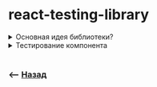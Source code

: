 # react-testing-library

<details>
<summary> Основная идея библиотеки?</summary>

![illustration](https://raw.githubusercontent.com/webster6667/documentation/master/documentation-data/illustrations/dd-up.svg)

Проверять ожидаемый контент, а не просто проверять наличие тего  

![illustration](https://raw.githubusercontent.com/webster6667/documentation/master/documentation-data/illustrations/dd-down.svg)

</details>

<details>
<summary> Тестирование компонента</summary>

![illustration](https://raw.githubusercontent.com/webster6667/documentation/master/documentation-data/illustrations/dd-up.svg)

🎯 Рендерим компонент      
🎯 Результат рендера попадает в объект `screen`  
🎯 Ищем нужный `html` элемент   
🎯 Дергаем любые ивенты через `userEvents.(type|click|tab|hover)`   
🎯 Ищем в `screen.getElement`
🎯 Закидываем в `exec()`, результат работы методы    
🎯 Проверяем на `toBe()`      


```typescript jsx
import { render, screen } from "@testing-library/react";
import userEvent from "@testing-library/user-event";

test("input changes value", async () => {
    render(<input type='text' data-testid='input-text' />);

    userEvent.type(screen.getByTestId("input-text"), "react");

    expect(screen.getByTestId<HTMLInputElement>("input-text").value).toBe("react");
});
```

![illustration](https://raw.githubusercontent.com/webster6667/documentation/master/documentation-data/illustrations/dd-down.svg)

</details>

<br>

### ⟵ **<a href="../../readme.md">Назад</a>**